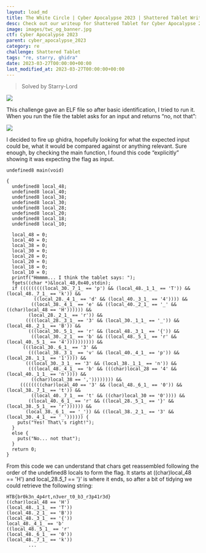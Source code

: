 ```yaml
---
layout: load_md
title: The White Circle | Cyber Apocalypse 2023 | Shattered Tablet Writeup
desc: Check out our writeup for Shattered Tablet for Cyber Apocalypse 2023 capture the flag competition.
image: images/twc_og_banner.jpg
ctf: Cyber Apocalypse 2023
parent: cyber_apocalypse_2023
category: re
challenge: Shattered Tablet
tags: "re, starry, ghidra"
date: 2023-03-27T00:00:00+00:00
last_modified_at: 2023-03-27T00:00:00+00:00
---
```



> Solved by Starry-Lord


![](https://i.imgur.com/oPaxFQs.png)


This challenge gave an ELF file so after basic identification, I tried to run it. When you run the file the tablet asks for an input and returns “no, not that”:

![](https://i.imgur.com/elH0lhM.png)


I decided to fire up ghidra, hopefully looking for what the expected input could be, what it would be compared against or anything relevant. Sure enough, by checking the main function, I found this code “explicitly” showing it was expecting the flag as input.


    undefined8 main(void)
    
    {
      undefined8 local_48;
      undefined8 local_40;
      undefined8 local_38;
      undefined8 local_30;
      undefined8 local_28;
      undefined8 local_20;
      undefined8 local_18;
      undefined8 local_10;
      
      local_48 = 0;
      local_40 = 0;
      local_38 = 0;
      local_30 = 0;
      local_28 = 0;
      local_20 = 0;
      local_18 = 0;
      local_10 = 0;
      printf("Hmmmm... I think the tablet says: ");
      fgets((char *)&local_48,0x40,stdin);
      if (((((((((local_30._7_1_ == 'p') && (local_48._1_1_ == 'T')) && (local_48._7_1_ == 'k')) &&
              ((local_28._4_1_ == 'd' && (local_40._3_1_ == '4')))) &&
             ((local_38._4_1_ == 'e' && ((local_40._2_1_ == '_' && ((char)local_48 == 'H')))))) &&
            (local_28._2_1_ == 'r')) &&
           ((((local_28._3_1_ == '3' && (local_30._1_1_ == '_')) && (local_48._2_1_ == 'B')) &&
            (((local_30._5_1_ == 'r' && (local_48._3_1_ == '{')) &&
             ((local_30._2_1_ == 'b' && ((local_48._5_1_ == 'r' && (local_40._5_1_ == '4')))))))))) &&
          (((local_30._6_1_ == '3' &&
            (((local_38._3_1_ == 'v' && (local_40._4_1_ == 'p')) && (local_28._1_1_ == '1')))) &&
           (((local_30._3_1_ == '3' && (local_38._1_1_ == 'n')) &&
            (((local_48._4_1_ == 'b' && (((char)local_28 == '4' && (local_40._1_1_ == 'n')))) &&
             ((char)local_38 == ',')))))))) &&
         ((((((((char)local_40 == '3' && (local_48._6_1_ == '0')) && (local_38._7_1_ == 't')) &&
             ((local_40._7_1_ == 't' && ((char)local_30 == '0')))) &&
            ((local_40._6_1_ == 'r' && ((local_28._5_1_ == '}' && (local_38._5_1_ == 'r')))))) &&
           (local_38._6_1_ == '_')) && ((local_38._2_1_ == '3' && (local_30._4_1_ == '_')))))) {
        puts("Yes! That\'s right!");
      }
      else {
        puts("No... not that");
      }
      return 0;
    }

From this code we can understand that chars get reassembled following the order of the undefined8 locals to form the flag. It starts at ((char)local_48 == 'H') and local_28._5_1_ == '}’ is where it ends, so after a bit of tidying we could retrieve the following string:


    HTB{br0k3n_4p4rt,n3ver_t0_b3_r3p41r3d}
    ((char)local_48 == 'H')
    (local_48._1_1_ == 'T'))
    (local_48._2_1_ == 'B'))
    (local_48._3_1_ == '{'))
    local_48._4_1_ == 'b'
    ((local_48._5_1_ == 'r'
    (local_48._6_1_ == '0'))
    (local_48._7_1_ == 'k'))
            ...


